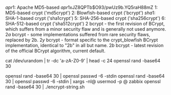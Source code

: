 
$apr1$: Apache MD5-based   $apr1$xJZ8QPTb$O93/pwUz9b.YQ5raH88mZ
$1$: MD5-based crypt ('md5crypt')
$2$: Blowfish-based crypt ('bcrypt')
$sha1$: SHA-1-based crypt ('sha1crypt')
$5$: SHA-256-based crypt ('sha256crypt')
$6$: SHA-512-based crypt ('sha512crypt')
$2$  bcrypt - the first revision of BCrypt, which suffers from a minor security flaw and is generally not used anymore.
$2a$  bcrypt - some implementations suffered from rare security flaws, replaced by 2b.
$2y$  bcrypt - format specific to the crypt_blowfish BCrypt implementation, identical to "2b" in all but name.
$2b$  bcrypt - latest revision of the official BCrypt algorithm, current default.

cat /dev/urandom | tr -dc 'a-zA-Z0-9' | head -c 24
openssl rand -base64 30

openssl rand -base64 30 | openssl passwd -6 -stdin
openssl rand -base64 30 | openssl passwd -6 -stdin | xargs -nI@ usermod -p @ zabbix
openssl rand -base64 30 | ./encrypt-string.sh
